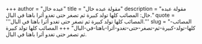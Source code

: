 +++
author = "عبده خال"
title = "مقولة عبده خال"
description = "مقولة عبده خال: المصائب كلها تولد كبيرة ثم تصغر حتى تغدو أثرا باهتا في البال."
quote = '''المصائب كلها تولد كبيرة ثم تصغر حتى تغدو أثرا باهتا في البال.'''
slug = "المصائب-كلها-تولد-كبيرة-ثم-تصغر-حتى-تغدو-أثرا-باهتا-في-البال"
+++
المصائب كلها تولد كبيرة ثم تصغر حتى تغدو أثرا باهتا في البال.
